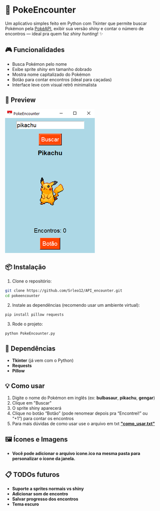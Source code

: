 # 🧿 PokeEncounter

Um aplicativo simples feito em Python com Tkinter que permite buscar Pokémon pela [PokéAPI](https://pokeapi.co), exibir sua versão *shiny* e contar o número de encontros — ideal pra quem faz *shiny hunting*! ✨

## 🎮 Funcionalidades

- Busca Pokémon pelo nome
- Exibe sprite *shiny* em tamanho dobrado
- Mostra nome capitalizado do Pokémon
- Botão para contar encontros (ideal para caçadas)
- Interface leve com visual retrô minimalista

## 📸 Preview

![imagem ilustrativa](image.png)

## 📦 Instalação

1. Clone o repositório:
``` bash
git clone https://github.com/Srleo12/API_encounter.git
cd pokeencounter
```

2. Instale as dependências (recomendo usar um ambiente virtual):
```bash
pip install pillow requests
```

3. Rode o projeto:
```bash
python PokeEncounter.py
```
## 🧰 Dependências

- <b>Tkinter</b> (já vem com o Python)
- <b>Requests</b>
- <b>Pillow</b>


## 💡 Como usar

1. Digite o nome do Pokémon em inglês (ex: <b>bulbasaur</b>, <b>pikachu</b>, <b>gengar</b>)
2. Clique em "Buscar"
3. O sprite shiny aparecerá
4. Clique no botão “Botão” (pode renomear depois pra “Encontrei!” ou “+1”) para contar os encontros
5. Para mais dúvidas de como usar use o arquivo em txt [<b>"como_usar.txt"</b>](https://github.com/Srleo12/API_encounter/blob/main/como_usar.txt)

## 🖼️ Ícones e Imagens
- <b>Você pode adicionar o arquivo icone.ico na mesma pasta para personalizar o ícone da janela.</b>

## 📋 TODOs futuros
- <b>Suporte a sprites normais vs shiny</b>
- <b>Adicionar som de encontro</b>
- <b>Salvar progresso dos encontros</b>
- <b>Tema escuro</b>
